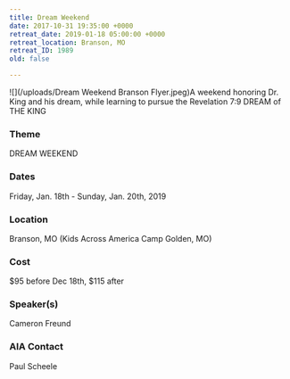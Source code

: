 ```yaml
---
title: Dream Weekend
date: 2017-10-31 19:35:00 +0000
retreat_date: 2019-01-18 05:00:00 +0000
retreat_location: Branson, MO
retreat_ID: 1989
old: false

---
```

![](/uploads/Dream Weekend Branson Flyer.jpeg)A weekend honoring Dr. King and his dream, while learning to pursue the Revelation 7:9 DREAM of THE KING

### Theme

DREAM WEEKEND

### Dates

Friday, Jan. 18th -  Sunday, Jan. 20th, 2019

### Location

Branson, MO (Kids Across America Camp Golden, MO)

### Cost

$95 before Dec 18th, $115 after

### Speaker(s)

Cameron Freund

### AIA Contact

Paul Scheele